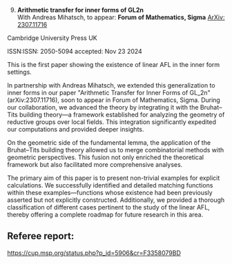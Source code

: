 9. **Arithmetic transfer for inner forms of GL2n**  
   With Andreas Mihatsch, to appear: **Forum of Mathematics, Sigma**
   [ArXiv: 2307.11716](https://arxiv.org/abs/2307.11716)

Cambridge University Press
 UK


ISSN:ISSN: 2050-5094 
accepted: Nov 23 2024
[](2307.11716/main.tex)
[](2307.11716/main.pdf)


This is the first paper showing the existence of linear AFL in the inner form settings.

In partnership with Andreas Mihatsch, we extended this generalization to inner forms in our paper "Arithmetic Transfer for Inner Forms of GL_2n" (arXiv:2307.11716), soon to appear in Forum of Mathematics, Sigma. During our collaboration, we advanced the theory by integrating it with the Bruhat–Tits building theory—a framework established for analyzing the geometry of reductive groups over local fields. This integration significantly expedited our computations and provided deeper insights.

On the geometric side of the fundamental lemma, the application of the Bruhat–Tits building theory allowed us to merge combinatorial methods with geometric perspectives. This fusion not only enriched the theoretical framework but also facilitated more comprehensive analyses.


The primary aim of this paper is to present non-trivial examples for explicit calculations. We successfully identified and detailed matching functions within these examples—functions whose existence had been previously asserted but not explicitly constructed. Additionally, we provided a thorough classification of different cases pertinent to the study of the linear AFL, thereby offering a complete roadmap for future research in this area.





## Referee report:

[](11716.pdf)

  https://cup.msp.org/status.php?p_id=5906&cr=F3358079BD
